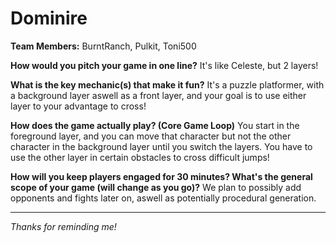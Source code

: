 # Dominire

**Team Members:** BurntRanch, Pulkit, Toni500

**How would you pitch your game in one line?** It's like Celeste, but 2 layers!

**What is the key mechanic(s) that make it fun?** It's a puzzle platformer, with a background layer aswell as a front layer, and your goal is to use either layer to your advantage to cross!

**How does the game actually play? (Core Game Loop)** You start in the foreground layer, and you can move that character but not the other character in the background layer until you switch the layers.
You have to use the other layer in certain obstacles to cross difficult jumps!

**How will you keep players engaged for 30 minutes? What's the general scope of your game (will change as you go)?** We plan to possibly add opponents and fights later on, aswell as potentially procedural generation.

---
*Thanks for reminding me!*
